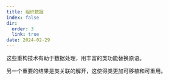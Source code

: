 ```yaml
---
title: 组织数据
index: false
dir:
  order: 3
  link: true
date: 2024-02-29
---
```


这些重构技术有助于数据处理，用丰富的类功能替换原语。

另一个重要的结果是类关联的解开，这使得类更加可移植和可重用。

<Catalog />